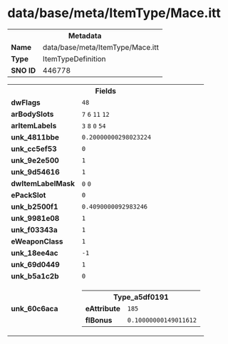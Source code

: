 <h1>data/base/meta/ItemType/Mace.itt</h1><table><tr><th colspan="100%">Metadata</th></tr><tr><td><b>Name</b></td><td>data/base/meta/ItemType/Mace.itt</td></tr><tr><td><b>Type</b></td><td>ItemTypeDefinition</td></tr><tr><td><b>SNO ID</b></td><td>446778</td></tr></table>

<table><tr><th colspan="100%">Fields</th></tr><tr><td><b>dwFlags</b></td><td><code>48</code></td></tr><tr><td><b>arBodySlots</b></td><td><code>7</code>
<code>6</code>
<code>11</code>
<code>12</code>
</td></tr><tr><td><b>arItemLabels</b></td><td><code>3</code>
<code>8</code>
<code>0</code>
<code>54</code>
</td></tr><tr><td><b>unk_4811bbe</b></td><td><code>0.20000000298023224</code></td></tr><tr><td><b>unk_cc5ef53</b></td><td><code>0</code></td></tr><tr><td><b>unk_9e2e500</b></td><td><code>1</code></td></tr><tr><td><b>unk_9d54616</b></td><td><code>1</code></td></tr><tr><td><b>dwItemLabelMask</b></td><td><code>0</code>
<code>0</code>
</td></tr><tr><td><b>ePackSlot</b></td><td><code>0</code></td></tr><tr><td><b>unk_b2500f1</b></td><td><code>0.4090000092983246</code></td></tr><tr><td><b>unk_9981e08</b></td><td><code>1</code></td></tr><tr><td><b>unk_f03343a</b></td><td><code>1</code></td></tr><tr><td><b>eWeaponClass</b></td><td><code>1</code></td></tr><tr><td><b>unk_18ee4ac</b></td><td><code>-1</code></td></tr><tr><td><b>unk_69d0449</b></td><td><code>1</code></td></tr><tr><td><b>unk_b5a1c2b</b></td><td><code>0</code></td></tr><tr><td><b>unk_60c6aca</b></td><td><table><tr><th colspan="100%">Type_a5df0191</th></tr><tr><td><b>eAttribute</b></td><td><code>185</code></td></tr><tr><td><b>flBonus</b></td><td><code>0.10000000149011612</code></td></tr></table>


</td></tr></table>

